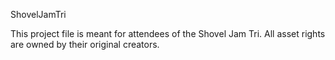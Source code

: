 ShovelJamTri

This project file is meant for attendees of the Shovel Jam Tri. All asset rights are owned by their original creators.
